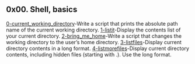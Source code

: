 ## 0x00. Shell, basics
[0-current_working_directory](https://github.com/dailyheal/alx-system_engineering-devops/blob/master/0x00-shell_basics/0-current_working_directory)-Write a script that prints the absolute path name of the current working directory.
[1-listit](https://github.com/dailyheal/alx-system_engineering-devops/blob/master/0x00-shell_basics/1-listit)-Display the contents list of your current directory.
[2-bring_me_home](https://github.com/dailyheal/alx-system_engineering-devops/blob/master/0x00-shell_basics/2-bring_me_home)-Write a script that changes the working directory to the user’s home directory.
[3-listfiles](https://github.com/dailyheal/alx-system_engineering-devops/blob/master/0x00-shell_basics/3-listfiles)-Display current directory contents in a long format.
[4-listmorefiles](https://github.com/dailyheal/alx-system_engineering-devops/blob/master/0x00-shell_basics/4-listmorefiles)-Display current directory contents, including hidden files (starting with .). Use the long format.
